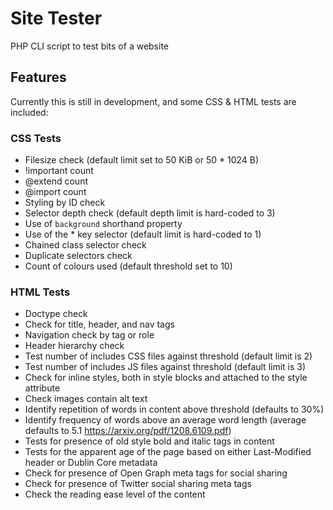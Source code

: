 # Site Tester
PHP CLI script to test bits of a website

## Features
Currently this is still in development, and some CSS & HTML tests are included:

### CSS Tests
* Filesize  check (default limit set to 50 KiB or 50 * 1024 B)
* !important count
* @extend count
* @import count
* Styling by ID check
* Selector depth check (default depth limit is hard-coded to 3)
* Use of `background` shorthand property
* Use of the * key selector (default limit is hard-coded to 1)
* Chained class selector check
* Duplicate selectors check
* Count of colours used (default threshold set to 10)

### HTML Tests
* Doctype check
* Check for title, header, and nav tags
* Navigation check by tag or role
* Header hierarchy check
* Test number of includes CSS files against threshold (default limit is 2)
* Test number of includes JS files against threshold (default limit is 3)
* Check for inline styles, both in style blocks and attached to the style attribute
* Check images contain alt text
* Identify repetition of words in content above threshold (defaults to 30%)
* Identify frequency of words above an average word length (average defaults to 5.1 https://arxiv.org/pdf/1208.6109.pdf)
* Tests for presence of old style bold and italic tags in content
* Tests for the apparent age of the page based on either Last-Modified header or Dublin Core metadata
* Check for presence of Open Graph meta tags for social sharing
* Check for presence of Twitter social sharing meta tags
* Check the reading ease level of the content
